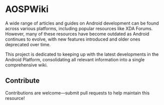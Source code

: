 # AOSPWiki
A wide range of articles and guides on Android development can be found across various platforms, including popular resources like XDA Forums. However, many of these resources have become outdated as Android continues to evolve, with new features introduced and older ones deprecated over time.

This project is dedicated to keeping up with the latest developments in the Android Platform, consolidating all relevant information into a single comprehensive wiki.

## Contribute
Contributions are welcome—submit pull requests to help maintain this resource!
